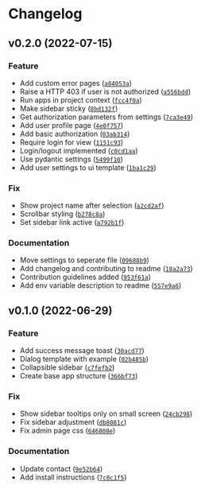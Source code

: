 # Changelog

<!--next-version-placeholder-->

## v0.2.0 (2022-07-15)
### Feature
* Add custom error pages ([`a84053a`](https://github.com/N5GEH/n5geh.tools.entirety2/commit/a84053a41948fde9dd9178c7d97a1e55c35dd4f5))
* Raise a HTTP 403 if user is not authorized ([`a556bdd`](https://github.com/N5GEH/n5geh.tools.entirety2/commit/a556bdd89bae486421ed1894e344a6f061db6282))
* Run apps in project context ([`fcc4f0a`](https://github.com/N5GEH/n5geh.tools.entirety2/commit/fcc4f0a6a8fd3c8e8da7ceb554a6e039969e1e04))
* Make sidebar sticky ([`8bd132f`](https://github.com/N5GEH/n5geh.tools.entirety2/commit/8bd132fede464380e7f62ac6a9526e8c03e6ef87))
* Get authorization parameters from settings ([`7ca3e49`](https://github.com/N5GEH/n5geh.tools.entirety2/commit/7ca3e49e0b75e689d24131c0acd17d1b7cfd8fa9))
* Add user profile page ([`4e0f757`](https://github.com/N5GEH/n5geh.tools.entirety2/commit/4e0f757a8b748cb88fc9437a56e3e60105866f6d))
* Add basic authorization ([`03ab314`](https://github.com/N5GEH/n5geh.tools.entirety2/commit/03ab3148e3746a1cefd25ea1d292b6fae0e70db0))
* Require login for view ([`1151c93`](https://github.com/N5GEH/n5geh.tools.entirety2/commit/1151c93ea9074ca17ebb6f695f3c9b5afe594812))
* Login/logout implemented ([`c0cd1aa`](https://github.com/N5GEH/n5geh.tools.entirety2/commit/c0cd1aa67662b253cd2a33da7ddfd71168a684da))
* Use pydantic settings ([`5499f10`](https://github.com/N5GEH/n5geh.tools.entirety2/commit/5499f10625cc02d77c36de2126b72df09ad78997))
* Add user settings to ui template ([`1ba1c29`](https://github.com/N5GEH/n5geh.tools.entirety2/commit/1ba1c29c461090f6f2ba20fbd4510b0520d16bc7))

### Fix
* Show project name after selection ([`a2cd2af`](https://github.com/N5GEH/n5geh.tools.entirety2/commit/a2cd2af31c8bab7b704a2e598ecc279ce46074a6))
* Scrollbar styling ([`b278c8a`](https://github.com/N5GEH/n5geh.tools.entirety2/commit/b278c8a8ca3bdd7b667aacb139f47323abcc412d))
* Set sidebar link active ([`a792b1f`](https://github.com/N5GEH/n5geh.tools.entirety2/commit/a792b1f6eda3c771ff834c752c9216f4bf8bde96))

### Documentation
* Move settings to seperate file ([`09688b9`](https://github.com/N5GEH/n5geh.tools.entirety2/commit/09688b909253012788dbabb61bcc247e5818ddb6))
* Add changelog and contributing to readme ([`18a2a73`](https://github.com/N5GEH/n5geh.tools.entirety2/commit/18a2a73012117707f60120624d516a0e4f3d1aa8))
* Contribution guidelines added ([`953f61a`](https://github.com/N5GEH/n5geh.tools.entirety2/commit/953f61a6e77f1099a56b66866ac44ca94e1cfbc3))
* Add env variable description to readme ([`557e9a6`](https://github.com/N5GEH/n5geh.tools.entirety2/commit/557e9a672f4294fe06b64da0ac0a8e84a81d41e7))

## v0.1.0 (2022-06-29)
### Feature
* Add success message toast ([`30acd77`](https://github.com/N5GEH/n5geh.tools.entirety2/commit/30acd77dc0d2e7f6c0744c1fceaf750c21d76d4f))
* Dialog template with example ([`02b485b`](https://github.com/N5GEH/n5geh.tools.entirety2/commit/02b485b1f28650b03bea0e399d0a2950ff1703c5))
* Collapsible sidebar ([`c7fefb2`](https://github.com/N5GEH/n5geh.tools.entirety2/commit/c7fefb2c2b67f033db534005d294d7c3a70a015b))
* Create base app structure ([`366bf73`](https://github.com/N5GEH/n5geh.tools.entirety2/commit/366bf7332a2eddccada6f28aa16af34a7ab3191a))

### Fix
* Show sidebar tooltips only on small screen ([`24cb298`](https://github.com/N5GEH/n5geh.tools.entirety2/commit/24cb29812284a09426dfea079b72b86cfdd1c4f7))
* Fix sidebar adjustment ([`db8081c`](https://github.com/N5GEH/n5geh.tools.entirety2/commit/db8081cd504629bca3c7644267837a336e103f53))
* Fix admin page css ([`646808e`](https://github.com/N5GEH/n5geh.tools.entirety2/commit/646808efbbd603e273ca8351532770d49a61bd16))

### Documentation
* Update contact ([`9e52b64`](https://github.com/N5GEH/n5geh.tools.entirety2/commit/9e52b64c98a5684fca05bb5ca251229108b65982))
* Add install instructions ([`7c0c1f5`](https://github.com/N5GEH/n5geh.tools.entirety2/commit/7c0c1f50434059af190b70b80e3643619dd7eefe))

